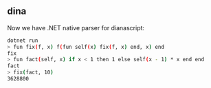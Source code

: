 ## dina

Now we have .NET native parser for dianascript:

```bash
dotnet run
> fun fix(f, x) f(fun self(x) fix(f, x) end, x) end
fix
> fun fact(self, x) if x < 1 then 1 else self(x - 1) * x end end
fact
> fix(fact, 10)
3628800
```